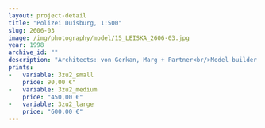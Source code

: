 ```yaml
---
layout: project-detail
title: "Polizei Duisburg, 1:500"
slug: 2606-03
image: /img/photography/model/15_LEISKA_2606-03.jpg
year: 1998
archive_id: ""
description: "Architects: von Gerkan, Marg + Partner<br/>Model builder: Wiens + Partner"
prints: 
-   variable: 3zu2_small
    price: 90,00 €"
-   variable: 3zu2_medium
    price: "450,00 €"
-   variable: 3zu2_large
    price: "600,00 €"
---
```


